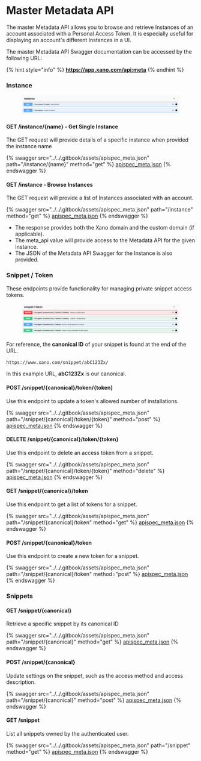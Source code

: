 # Master Metadata API

The master Metadata API allows you to browse and retrieve Instances of an account associated with a Personal Access Token. It is especially useful for displaying an account's different Instances in a UI.

The master Metadata API Swagger documentation can be accessed by the following URL:

{% hint style="info" %}
**https://app.xano.com/api:meta**
{% endhint %}

### Instance

<figure><img src="../../.gitbook/assets/CleanShot 2023-05-22 at 14.28.26.png" alt=""><figcaption></figcaption></figure>

#### GET /instance/{name} - Get Single Instance

The GET request will provide details of a specific instance when provided the instance name

{% swagger src="../../.gitbook/assets/apispec_meta.json" path="/instance/{name}" method="get" %}
[apispec_meta.json](../../.gitbook/assets/apispec_meta.json)
{% endswagger %}

#### GET /instance - Browse Instances

The GET request will provide a list of Instances associated with an account.

{% swagger src="../../.gitbook/assets/apispec_meta.json" path="/instance" method="get" %}
[apispec_meta.json](../../.gitbook/assets/apispec_meta.json)
{% endswagger %}

* The response provides both the Xano domain and the custom domain (if applicable).
* The meta\_api value will provide access to the Metadata API for the given Instance.
* The JSON of the Metadata API Swagger for the Instance is also provided.

### Snippet / Token

These endpoints provide functionality for managing private snippet access tokens.

<figure><img src="../../.gitbook/assets/CleanShot 2023-05-22 at 14.30.39.png" alt=""><figcaption></figcaption></figure>

For reference, the **canonical ID** of your snippet is found at the end of the URL.&#x20;

```
https://www.xano.com/snippet/abC123Zx/
```

In this example URL, **abC123Zx** is our canonical.

#### POST /snippet/{canonical}/token/{token]

Use this endpoint to update a token's allowed number of installations.

{% swagger src="../../.gitbook/assets/apispec_meta.json" path="/snippet/{canonical}/token/{token}" method="post" %}
[apispec_meta.json](../../.gitbook/assets/apispec_meta.json)
{% endswagger %}

#### DELETE /snippet/{canonical}/token/{token}

Use this endpoint to delete an access token from a snippet.

{% swagger src="../../.gitbook/assets/apispec_meta.json" path="/snippet/{canonical}/token/{token}" method="delete" %}
[apispec_meta.json](../../.gitbook/assets/apispec_meta.json)
{% endswagger %}

#### GET /snippet/{canonical}/token

Use this endpoint to get a list of tokens for a snippet.

{% swagger src="../../.gitbook/assets/apispec_meta.json" path="/snippet/{canonical}/token" method="get" %}
[apispec_meta.json](../../.gitbook/assets/apispec_meta.json)
{% endswagger %}

#### POST /snippet/{canonical}/token

Use this endpoint to create a new token for a snippet.

{% swagger src="../../.gitbook/assets/apispec_meta.json" path="/snippet/{canonical}/token" method="post" %}
[apispec_meta.json](../../.gitbook/assets/apispec_meta.json)
{% endswagger %}

### Snippets

#### GET /snippet/{canonical}

Retrieve a specific snippet by its canonical ID

{% swagger src="../../.gitbook/assets/apispec_meta.json" path="/snippet/{canonical}" method="get" %}
[apispec_meta.json](../../.gitbook/assets/apispec_meta.json)
{% endswagger %}

#### POST /snippet/{canonical}

Update settings on the snippet, such as the access method and access description.

{% swagger src="../../.gitbook/assets/apispec_meta.json" path="/snippet/{canonical}" method="post" %}
[apispec_meta.json](../../.gitbook/assets/apispec_meta.json)
{% endswagger %}

#### GET /snippet

List all snippets owned by the authenticated user.

{% swagger src="../../.gitbook/assets/apispec_meta.json" path="/snippet" method="get" %}
[apispec_meta.json](../../.gitbook/assets/apispec_meta.json)
{% endswagger %}
